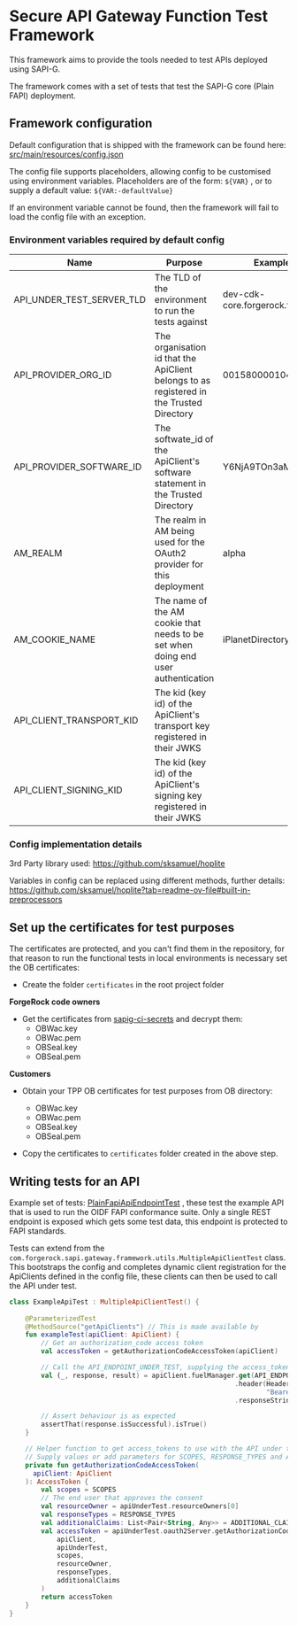 # Secure API Gateway Function Test Framework
This framework aims to provide the tools needed to test APIs deployed using SAPI-G.

The framework comes with a set of tests that test the SAPI-G core (Plain FAPI) deployment.

## Framework configuration
Default configuration that is shipped with the framework can be found here: [src/main/resources/config.json](src/main/resources/config.json)

The config file supports placeholders, allowing config to be customised using environment variables.
Placeholders are of the form: `${VAR}` , or to supply a default value: `${VAR:-defaultValue}`

If an environment variable cannot be found, then the framework will fail to load the config file with an exception.

### Environment variables required by default config

| Name                      | Purpose                                                                                  | Example value                    |
|---------------------------|------------------------------------------------------------------------------------------|----------------------------------|
| API_UNDER_TEST_SERVER_TLD | The TLD of the environment to run the tests against                                      | dev-cdk-core.forgerock.financial |
| API_PROVIDER_ORG_ID       | The organisation id that the ApiClient belongs to as registered in the Trusted Directory | 0015800001041REAAY               |
| API_PROVIDER_SOFTWARE_ID  | The softwate_id of the ApiClient's software statement in the Trusted Directory           | Y6NjA9TOn3aMm9GaPtLwkp           |
| AM_REALM                  | The realm in AM being used for the OAuth2 provider for this deployment                   | alpha                            |
| AM_COOKIE_NAME            | The name of the AM cookie that needs to be set when doing end user authentication        | iPlanetDirectoryPro              |
| API_CLIENT_TRANSPORT_KID  | The kid (key id) of the ApiClient's transport key registered in their JWKS               |                                  |
| API_CLIENT_SIGNING_KID    | The kid (key id) of the ApiClient's signing key registered in their JWKS                 |                                  |


### Config implementation details
3rd Party library used: https://github.com/sksamuel/hoplite

Variables in config can be replaced using different methods, further details: https://github.com/sksamuel/hoplite?tab=readme-ov-file#built-in-preprocessors

## Set up the certificates for test purposes
The certificates are protected, and you can't find them in the repository, for that reason to run the functional tests in local environments is necessary set the OB certificates:
- Create the folder `certificates` in the root project folder

**ForgeRock code owners**
- Get the certificates from [sapig-ci-secrets](https://github.com/ForgeCloud/sapig-ci-secrets/tree/main/ob-directory-certs/tpp-SAPIG-automating-testing) and decrypt them:
  - OBWac.key
  - OBWac.pem
  - OBSeal.key
  - OBSeal.pem

**Customers**
- Obtain your TPP OB certificates for test purposes from OB directory:
  - OBWac.key
  - OBWac.pem
  - OBSeal.key
  - OBSeal.pem

- Copy the certificates to `certificates` folder created in the above step.

## Writing tests for an API

Example set of tests: [PlainFapiApiEndpointTest](src/test/kotlin/com/forgerock/sapi/gateway/core/PlainFapiApiEndpointTest.kt)
, these test the example API that is used to run the OIDF FAPI conformance suite. Only a single REST endpoint is exposed
which gets some test data, this endpoint is protected to FAPI standards.

Tests can extend from the `com.forgerock.sapi.gateway.framework.utils.MultipleApiClientTest` class. This bootstraps
the config and completes dynamic client registration for the ApiClients defined in the config file, these clients can
then be used to call the API under test.

```kotlin
class ExampleApiTest : MultipleApiClientTest() {
    
    @ParameterizedTest
    @MethodSource("getApiClients") // This is made available by 
    fun exampleTest(apiClient: ApiClient) {
        // Get an authorization_code access token
        val accessToken = getAuthorizationCodeAccessToken(apiClient)

        // Call the API_ENDPOINT_UNDER_TEST, supplying the access_token
        val (_, response, result) = apiClient.fuelManager.get(API_ENDPOINT_UNDER_TEST)
                                                         .header(Headers.AUTHORIZATION, 
                                                                 "Bearer ${accessToken.access_token}")
                                                         .responseString()

        // Assert behaviour is as expected
        assertThat(response.isSuccessful).isTrue()
    }

    // Helper function to get access_tokens to use with the API under test
    // Supply values or add parameters for SCOPES, RESPONSE_TYPES and ADDITIONAL_CLAIMS values
    private fun getAuthorizationCodeAccessToken(
      apiClient: ApiClient
    ): AccessToken {
        val scopes = SCOPES
        // The end user that approves the consent
        val resourceOwner = apiUnderTest.resourceOwners[0]
        val responseTypes = RESPONSE_TYPES
        val additionalClaims: List<Pair<String, Any>> = ADDITIONAL_CLAIMS
        val accessToken = apiUnderTest.oauth2Server.getAuthorizationCodeAccessToken(
            apiClient,
            apiUnderTest,
            scopes,
            resourceOwner,
            responseTypes,
            additionalClaims
        )
        return accessToken
    }
}
```
